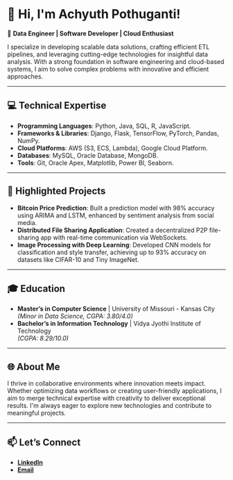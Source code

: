 # 👋 Hi, I'm Achyuth Pothuganti!

🚀 **Data Engineer | Software Developer | Cloud Enthusiast**

I specialize in developing scalable data solutions, crafting efficient ETL pipelines, and leveraging cutting-edge technologies for insightful data analysis. With a strong foundation in software engineering and cloud-based systems, I aim to solve complex problems with innovative and efficient approaches.

---

## 💻 **Technical Expertise**
- **Programming Languages**: Python, Java, SQL, R, JavaScript.  
- **Frameworks & Libraries**: Django, Flask, TensorFlow, PyTorch, Pandas, NumPy.  
- **Cloud Platforms**: AWS (S3, ECS, Lambda), Google Cloud Platform.  
- **Databases**: MySQL, Oracle Database, MongoDB.  
- **Tools**: Git, Oracle Apex, Matplotlib, Power BI, Seaborn.  

---

## 🌟 **Highlighted Projects**
- **Bitcoin Price Prediction**: Built a prediction model with 98% accuracy using ARIMA and LSTM, enhanced by sentiment analysis from social media.  
- **Distributed File Sharing Application**: Created a decentralized P2P file-sharing app with real-time communication via WebSockets.  
- **Image Processing with Deep Learning**: Developed CNN models for classification and style transfer, achieving up to 93% accuracy on datasets like CIFAR-10 and Tiny ImageNet.  

---

## 🎓 **Education**
- **Master’s in Computer Science** | University of Missouri - Kansas City  
  *(Minor in Data Science, CGPA: 3.80/4.0)*  
- **Bachelor’s in Information Technology** | Vidya Jyothi Institute of Technology  
  *(CGPA: 8.29/10.0)*  

---

## 🌐 **About Me**
I thrive in collaborative environments where innovation meets impact. Whether optimizing data workflows or creating user-friendly applications, I aim to merge technical expertise with creativity to deliver exceptional results. I'm always eager to explore new technologies and contribute to meaningful projects.

---

## 📫 **Let’s Connect**
- [**LinkedIn**](https://linkedin.com/in/achyuth-pothuganti)  
- [**Email**](mailto:achyuthpothuganti9@gmail.com)  
